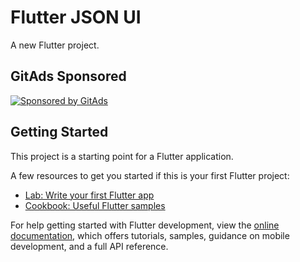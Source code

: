 # Flutter JSON UI

A new Flutter project.

<!-- GitAds-Verify: 9HZLXJ8BKCVAWNYFY477RKCGVNOA9HCJ -->
## GitAds Sponsored
[![Sponsored by GitAds](https://gitads.dev/v1/ad-serve?source=srctool/flutter-json-ui@github)](https://gitads.dev/v1/ad-track?source=srctool/flutter-json-ui@github)


## Getting Started

This project is a starting point for a Flutter application.

A few resources to get you started if this is your first Flutter project:

- [Lab: Write your first Flutter app](https://docs.flutter.dev/get-started/codelab)
- [Cookbook: Useful Flutter samples](https://docs.flutter.dev/cookbook)

For help getting started with Flutter development, view the
[online documentation](https://docs.flutter.dev/), which offers tutorials,
samples, guidance on mobile development, and a full API reference.
